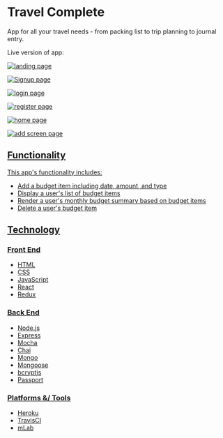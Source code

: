 # Travel Complete
App for all your travel needs - from packing list to trip planning to journal entry.
<p>Live version of app:  <a href="https://evening-dusk-44484.herokuapp.com/"https://evening-dusk-44484.herokuapp.com/</a></p>

![landing page]()

![Signup page]()

![login page]()

![register page]()

![home page]()

![add screen page]()


<h2>Functionality</h2>
<p>This app's functionality includes:</p>
<ul>
	<li>Add a budget item including date, amount, and type</li>
	<li>Display a user's list of budget items</li>
	<li>Render a user's monthly budget summary based on budget items</li>
	<li>Delete a user's budget item</li>
</ul>

<h2>Technology</h2>
<h3>Front End</h3>
<ul>
	<li>HTML</li>
	<li>CSS</li>
	<li>JavaScript</li>
	<li>React</li>
	<li>Redux</li>
</ul>

<h3>Back End</h3>
<ul>
	<li>Node.js</li>
	<li>Express</li>
	<li>Mocha</li>
	<li>Chai</li>
	<li>Mongo</li>
	<li>Mongoose</li>
	<li>bcryptjs</li>
	<li>Passport</li>
</ul>

<h3>Platforms &/ Tools</h3>
<ul>
	<li>Heroku</li>
  <li>TravisCI</li>
	<li>mLab</li>
</ul>



